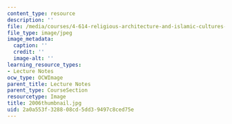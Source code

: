 ```yaml
---
content_type: resource
description: ''
file: /media/courses/4-614-religious-architecture-and-islamic-cultures-fall-2002/2a0a553f328808cd5dd39497c8ced75e_2006thumbnail.jpg
file_type: image/jpeg
image_metadata:
  caption: ''
  credit: ''
  image-alt: ''
learning_resource_types:
- Lecture Notes
ocw_type: OCWImage
parent_title: Lecture Notes
parent_type: CourseSection
resourcetype: Image
title: 2006thumbnail.jpg
uid: 2a0a553f-3288-08cd-5dd3-9497c8ced75e
---
```

